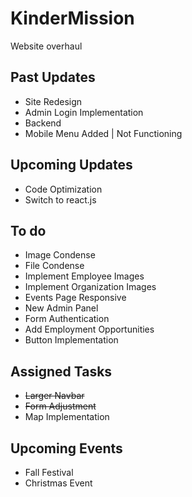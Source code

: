 # KinderMission
Website overhaul

## Past Updates
* Site Redesign
* Admin Login Implementation
* Backend 
* Mobile Menu Added | Not Functioning

## Upcoming Updates
* Code Optimization
* Switch to react.js

## To do
* Image Condense
* File Condense
* Implement Employee Images
* Implement Organization Images
* Events Page Responsive
* New Admin Panel
* Form Authentication
* Add Employment Opportunities
* Button Implementation 

## Assigned Tasks
* ~~Larger Navbar~~ 
* ~~Form Adjustment~~ 
* Map Implementation

## Upcoming Events
* Fall Festival
* Christmas Event